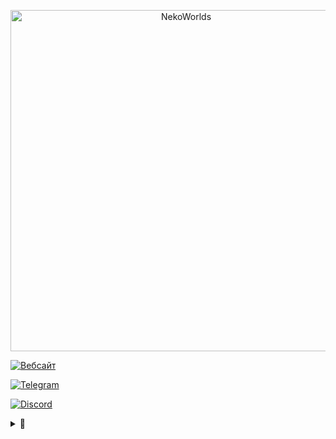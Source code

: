 <div align="center">
	<p>
		<a href="https://nekocorp.gq"><img src="https://i.ibb.co/BzV3rmv/2.png" width="546" alt="NekoWorlds" /></a>
	<p>
</div>

[![Вебсайт](https://user-images.githubusercontent.com/36849286/161177978-328d6364-c28a-4e91-a9a6-cb16fafe464d.svg)](https://nekocorp.gq/)

[![Telegram](https://user-images.githubusercontent.com/36849286/161178042-5b9c0375-ea76-4a8e-a6fc-4bda5c971e7c.svg)](https://nekocorp.gq/tg)

[![Discord](https://user-images.githubusercontent.com/36849286/161178019-9b1c4d81-f566-40e6-a166-739b7cf6b298.svg)](https://nekocorp.gq/ds)

<details>
<summary><b>💫</b></summary>
## Контакты

**Wesleezz69**
https://i.ibb.co/ZXyTL4q/frog.png

**Klore**
https://i.ibb.co/0jXC3PF/Klore.png
</details>

<!--- Ссылки Взято с [Pepeland](https://github.com/pepelandnet/.github/blob/main/profile/readme.md) ---!>
